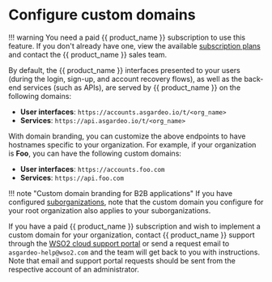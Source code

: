 # Configure custom domains
<Badge text="Paid subscription required" type="warn" />

!!! warning
    You need a paid {{ product_name }} subscription to use this feature. If you don't already have one, view the available [subscription plans](https://wso2.com/asgardeo/pricing/) and contact the {{ product_name }} sales team.

By default, the {{ product_name }} interfaces presented to your users (during the login, sign-up, and account recovery flows), as well as the back-end services (such as APIs), are served by {{ product_name }} on the following domains:

- **User interfaces**: `https://accounts.asgardeo.io/t/<org_name>`
- **Services**: `https://api.asgardeo.io/t/<org_name>`

With domain branding, you can customize the above endpoints to have hostnames specific to your organization. For example, if your organization is **Foo**, you can have the following custom domains:

- **User interfaces**: `https://accounts.foo.com`
- **Services**: `https://api.foo.com`

!!! note "Custom domain branding for B2B applications"
    If you have configured [suborganizations]({{base_path}}/guides/organization-management/manage-b2b-organizations/manage-suborganizations/), note that the custom domain you configure for your root organization also applies to your suborganizations.

If you have a paid {{ product_name }} subscription and wish to implement a custom domain for your organization, contact {{ product_name }} support through the [WSO2 cloud support portal](https://cloud-support.wso2.com/) or send a request email to `asgardeo-help@wso2.com` and the team will get back to you with instructions.
Note that email and support portal requests should be sent from the respective account of an administrator.
